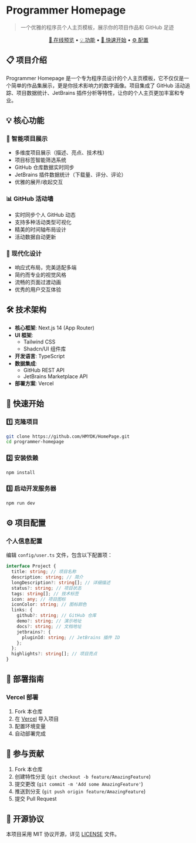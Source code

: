 # Programmer Homepage

> 一个优雅的程序员个人主页模板，展示你的项目作品和 GitHub 足迹

<p align="center">
  <a href="https://home-page-six-rho.vercel.app/">🚀 在线预览</a> •
  <a href="#核心功能">💡 功能</a> •
  <a href="#快速开始">🚀 快速开始</a> •
  <a href="#项目配置">⚙️ 配置</a>
</p>

## 📋 项目介绍

Programmer Homepage 是一个专为程序员设计的个人主页模板，它不仅仅是一个简单的作品集展示，更是你技术影响力的数字画像。项目集成了 GitHub 活动追踪、项目数据统计、JetBrains 插件分析等特性，让你的个人主页更加丰富和专业。

## 💡 核心功能

### 🎯 智能项目展示

- 多维度项目展示（描述、亮点、技术栈）
- 项目标签智能筛选系统
- GitHub 仓库数据实时同步
- JetBrains 插件数据统计（下载量、评分、评论）
- 优雅的展开/收起交互

### 📊 GitHub 活动墙

- 实时同步个人 GitHub 动态
- 支持多种活动类型可视化
- 精美的时间轴布局设计
- 活动数据自动更新

### 🎨 现代化设计

- 响应式布局，完美适配多端
- 简约而专业的视觉风格
- 流畅的页面过渡动画
- 优秀的用户交互体验

## 🛠 技术架构

- **核心框架**: Next.js 14 (App Router)
- **UI 框架**:
  - Tailwind CSS
  - Shadcn/UI 组件库
- **开发语言**: TypeScript
- **数据集成**:
  - GitHub REST API
  - JetBrains Marketplace API
- **部署方案**: Vercel

## 🚀 快速开始

### 1️⃣ 克隆项目

```bash
git clone https://github.com/HMYDK/HomePage.git
cd programmer-homepage
```

### 2️⃣ 安装依赖

```bash
npm install
```

### 3️⃣ 启动开发服务器

```bash
npm run dev
```

## ⚙️ 项目配置

### 个人信息配置

编辑 `config/user.ts` 文件，包含以下配置项：

```typescript
interface Project {
  title: string; // 项目名称
  description: string; // 简介
  longDescription?: string[]; // 详细描述
  status?: string; // 项目状态
  tags: string[]; // 技术标签
  icon: any; // 项目图标
  iconColor: string; // 图标颜色
  links: {
    github?: string; // GitHub 仓库
    demo?: string; // 演示地址
    docs?: string; // 文档地址
    jetbrains?: {
      pluginId: string; // JetBrains 插件 ID
    };
  };
  highlights?: string[]; // 项目亮点
}
```

## 🚀 部署指南

### Vercel 部署

1. Fork 本仓库
2. 在 [Vercel](https://vercel.com) 导入项目
3. 配置环境变量
4. 自动部署完成

## 🤝 参与贡献

1. Fork 本仓库
2. 创建特性分支 (`git checkout -b feature/AmazingFeature`)
3. 提交更改 (`git commit -m 'Add some AmazingFeature'`)
4. 推送到分支 (`git push origin feature/AmazingFeature`)
5. 提交 Pull Request

## 📄 开源协议

本项目采用 MIT 协议开源，详见 [LICENSE](LICENSE) 文件。
